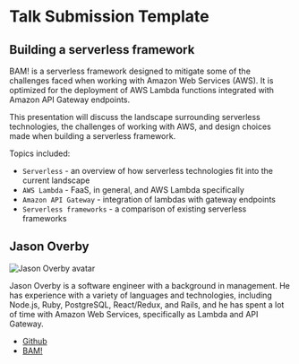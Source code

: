 
# Talk Submission Template

## Building a serverless framework

BAM! is a serverless framework designed to mitigate some of the challenges faced
when working with Amazon Web Services (AWS).  It is optimized for the deployment
of AWS Lambda functions integrated with Amazon API Gateway endpoints.

This presentation will discuss the landscape surrounding serverless
technologies, the challenges of working with AWS, and design choices made when
building a serverless framework.

Topics included:

* `Serverless` - an overview of how serverless technologies fit into the current
  landscape
* `AWS Lambda` - FaaS, in general, and AWS Lambda specifically
* `Amazon API Gateway` - integration of lambdas with gateway endpoints
* `Serverless frameworks` - a comparison of existing serverless frameworks

## Jason Overby

![Jason Overby avatar](https://github.com/jasonoverby.png?size=80)

Jason Overby is a software engineer with a background in management.  He has
experience with a variety of languages and technologies, including Node.js,
Ruby, PostgreSQL, React/Redux, and Rails, and he has spent a lot of time with
Amazon Web Services, specifically as Lambda and API Gateway.

* [Github](https://github.com/jasonoverby)
* [BAM!](https://bam-lambda.com)
